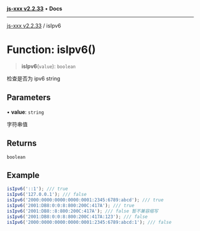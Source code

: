[**js-xxx v2.2.33**](../README.md) • **Docs**

***

[js-xxx v2.2.33](../README.md) / isIpv6

# Function: isIpv6()

> **isIpv6**(`value`): `boolean`

检查是否为 ipv6 string

## Parameters

• **value**: `string`

字符串值

## Returns

`boolean`

## Example

```ts
isIpv6('::1'); /// true
isIpv6('127.0.0.1'); /// false
isIpv6('2000:0000:0000:0000:0001:2345:6789:abcd'); /// true
isIpv6('2001:DB8:0:0:8:800:200C:417A'); /// true
isIpv6('2001:DB8::8:800:200C:417A'); /// false 暂不兼容缩写
isIpv6('2001:DB8:0:0:8:800:200C:417A:123'); /// false
isIpv6('2000:0000:0000:0000:0001:2345:6789:abcd:1'); /// false
```
